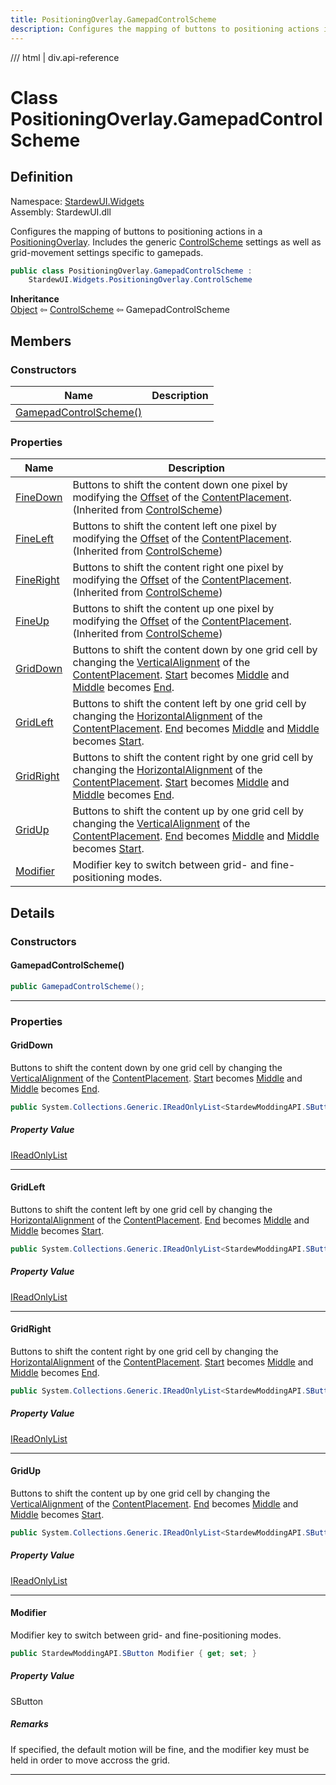 ```yaml
---
title: PositioningOverlay.GamepadControlScheme
description: Configures the mapping of buttons to positioning actions in a PositioningOverlay. Includes the generic ControlScheme settings as well as grid-movement settings specific to gamepads.
---
```


<link rel="stylesheet" href="/StardewUI/stylesheets/reference.css" />

/// html | div.api-reference

# Class PositioningOverlay.GamepadControlScheme

## Definition

<div class="api-definition" markdown>

Namespace: [StardewUI.Widgets](index.md)  
Assembly: StardewUI.dll  

</div>

Configures the mapping of buttons to positioning actions in a [PositioningOverlay](positioningoverlay.md). Includes the generic [ControlScheme](positioningoverlay.controlscheme.md) settings as well as grid-movement settings specific to gamepads.

```cs
public class PositioningOverlay.GamepadControlScheme : 
    StardewUI.Widgets.PositioningOverlay.ControlScheme
```

**Inheritance**  
[Object](https://learn.microsoft.com/en-us/dotnet/api/system.object) ⇦ [ControlScheme](positioningoverlay.controlscheme.md) ⇦ GamepadControlScheme

## Members

### Constructors

 | Name | Description |
| --- | --- |
| [GamepadControlScheme()](#gamepadcontrolscheme) |  | 

### Properties

 | Name | Description |
| --- | --- |
| [FineDown](positioningoverlay.controlscheme.md#finedown) | Buttons to shift the content down one pixel by modifying the [Offset](../layout/ninegridplacement.md#offset) of the [ContentPlacement](positioningoverlay.md#contentplacement).<br><span class="muted" markdown>(Inherited from [ControlScheme](positioningoverlay.controlscheme.md))</span> | 
| [FineLeft](positioningoverlay.controlscheme.md#fineleft) | Buttons to shift the content left one pixel by modifying the [Offset](../layout/ninegridplacement.md#offset) of the [ContentPlacement](positioningoverlay.md#contentplacement).<br><span class="muted" markdown>(Inherited from [ControlScheme](positioningoverlay.controlscheme.md))</span> | 
| [FineRight](positioningoverlay.controlscheme.md#fineright) | Buttons to shift the content right one pixel by modifying the [Offset](../layout/ninegridplacement.md#offset) of the [ContentPlacement](positioningoverlay.md#contentplacement).<br><span class="muted" markdown>(Inherited from [ControlScheme](positioningoverlay.controlscheme.md))</span> | 
| [FineUp](positioningoverlay.controlscheme.md#fineup) | Buttons to shift the content up one pixel by modifying the [Offset](../layout/ninegridplacement.md#offset) of the [ContentPlacement](positioningoverlay.md#contentplacement).<br><span class="muted" markdown>(Inherited from [ControlScheme](positioningoverlay.controlscheme.md))</span> | 
| [GridDown](#griddown) | Buttons to shift the content down by one grid cell by changing the [VerticalAlignment](../layout/ninegridplacement.md#verticalalignment) of the [ContentPlacement](positioningoverlay.md#contentplacement). [Start](../layout/alignment.md#start) becomes [Middle](../layout/alignment.md#middle) and [Middle](../layout/alignment.md#middle) becomes [End](../layout/alignment.md#end). | 
| [GridLeft](#gridleft) | Buttons to shift the content left by one grid cell by changing the [HorizontalAlignment](../layout/ninegridplacement.md#horizontalalignment) of the [ContentPlacement](positioningoverlay.md#contentplacement). [End](../layout/alignment.md#end) becomes [Middle](../layout/alignment.md#middle) and [Middle](../layout/alignment.md#middle) becomes [Start](../layout/alignment.md#start). | 
| [GridRight](#gridright) | Buttons to shift the content right by one grid cell by changing the [HorizontalAlignment](../layout/ninegridplacement.md#horizontalalignment) of the [ContentPlacement](positioningoverlay.md#contentplacement). [Start](../layout/alignment.md#start) becomes [Middle](../layout/alignment.md#middle) and [Middle](../layout/alignment.md#middle) becomes [End](../layout/alignment.md#end). | 
| [GridUp](#gridup) | Buttons to shift the content up by one grid cell by changing the [VerticalAlignment](../layout/ninegridplacement.md#verticalalignment) of the [ContentPlacement](positioningoverlay.md#contentplacement). [End](../layout/alignment.md#end) becomes [Middle](../layout/alignment.md#middle) and [Middle](../layout/alignment.md#middle) becomes [Start](../layout/alignment.md#start). | 
| [Modifier](#modifier) | Modifier key to switch between grid- and fine-positioning modes. | 

## Details

### Constructors

#### GamepadControlScheme()



```cs
public GamepadControlScheme();
```

-----

### Properties

#### GridDown

Buttons to shift the content down by one grid cell by changing the [VerticalAlignment](../layout/ninegridplacement.md#verticalalignment) of the [ContentPlacement](positioningoverlay.md#contentplacement). [Start](../layout/alignment.md#start) becomes [Middle](../layout/alignment.md#middle) and [Middle](../layout/alignment.md#middle) becomes [End](../layout/alignment.md#end).

```cs
public System.Collections.Generic.IReadOnlyList<StardewModdingAPI.SButton> GridDown { get; set; }
```

##### Property Value

[IReadOnlyList](https://learn.microsoft.com/en-us/dotnet/api/system.collections.generic.ireadonlylist-1)<SButton>

-----

#### GridLeft

Buttons to shift the content left by one grid cell by changing the [HorizontalAlignment](../layout/ninegridplacement.md#horizontalalignment) of the [ContentPlacement](positioningoverlay.md#contentplacement). [End](../layout/alignment.md#end) becomes [Middle](../layout/alignment.md#middle) and [Middle](../layout/alignment.md#middle) becomes [Start](../layout/alignment.md#start).

```cs
public System.Collections.Generic.IReadOnlyList<StardewModdingAPI.SButton> GridLeft { get; set; }
```

##### Property Value

[IReadOnlyList](https://learn.microsoft.com/en-us/dotnet/api/system.collections.generic.ireadonlylist-1)<SButton>

-----

#### GridRight

Buttons to shift the content right by one grid cell by changing the [HorizontalAlignment](../layout/ninegridplacement.md#horizontalalignment) of the [ContentPlacement](positioningoverlay.md#contentplacement). [Start](../layout/alignment.md#start) becomes [Middle](../layout/alignment.md#middle) and [Middle](../layout/alignment.md#middle) becomes [End](../layout/alignment.md#end).

```cs
public System.Collections.Generic.IReadOnlyList<StardewModdingAPI.SButton> GridRight { get; set; }
```

##### Property Value

[IReadOnlyList](https://learn.microsoft.com/en-us/dotnet/api/system.collections.generic.ireadonlylist-1)<SButton>

-----

#### GridUp

Buttons to shift the content up by one grid cell by changing the [VerticalAlignment](../layout/ninegridplacement.md#verticalalignment) of the [ContentPlacement](positioningoverlay.md#contentplacement). [End](../layout/alignment.md#end) becomes [Middle](../layout/alignment.md#middle) and [Middle](../layout/alignment.md#middle) becomes [Start](../layout/alignment.md#start).

```cs
public System.Collections.Generic.IReadOnlyList<StardewModdingAPI.SButton> GridUp { get; set; }
```

##### Property Value

[IReadOnlyList](https://learn.microsoft.com/en-us/dotnet/api/system.collections.generic.ireadonlylist-1)<SButton>

-----

#### Modifier

Modifier key to switch between grid- and fine-positioning modes.

```cs
public StardewModdingAPI.SButton Modifier { get; set; }
```

##### Property Value

SButton

##### Remarks

If specified, the default motion will be fine, and the modifier key must be held in order to move accross the grid.

-----

